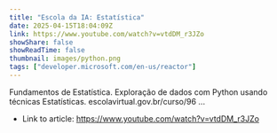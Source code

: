 ```yaml
---
title: "Escola da IA: Estatística"
date: 2025-04-15T18:04:09Z
link: https://www.youtube.com/watch?v=vtdDM_r3JZo
showShare: false
showReadTime: false
thumbnail: images/python.png
tags: ["developer.microsoft.com/en-us/reactor"]
---
```

Fundamentos de Estatística. Exploração de dados com Python usando técnicas Estatísticas. escolavirtual.gov.br/curso/96 ...

- Link to article: https://www.youtube.com/watch?v=vtdDM_r3JZo